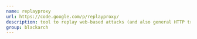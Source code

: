 ```yaml
---
name: replayproxy
url: https://code.google.com/p/replayproxy/
description: tool to replay web-based attacks (and also general HTTP traffic) that were captured in a pcap file. URL : https://code.google.com/p/replayproxy/ Groups : blackarch blackarch-forensic blackarch-proxy
group: blackarch
---
```

